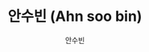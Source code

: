 ---
# Display name
title: 안수빈 (Ahn soo bin)

slug: 안수빈
type: author

# Full name (for SEO)
first_name: 수빈
last_name: 안

# Username (this should match the folder name)
author: 
  - 안수빈

# Is this the primary user of the site?
superuser: true

# Role/position
role: 전북대학교 컴퓨터인공지능학부 3학년

# Organizations/Affiliations
organizations:
  - name: 전북대학교 (Jeonbuk National University)
    url: 'https://www.jbnu.ac.kr'

# Short bio (displayed in user profile at end of posts)
#bio: ''
interests:
  - 운영체제 (Operating Systems)
  - 데이터베이스 (Databases)
  - 인공지능 (Artificial Intelligence)

education:
  courses:
    - course: 전북대학교 컴퓨터인공지능학부 재학
      institution: 전북대학교 (Jeonbuk National University)
      year: 2023 - 2027
    

# Social/Academic Networking
# For available icons, see: https://docs.hugoblox.com/getting-started/page-builder/#icons
#   For an email link, use "fas" icon pack, "envelope" icon, and a link in the
#   form "mailto:your-email@example.com" or "#contact" for contact widget.
social:
  - icon: envelope
    icon_pack: fas
    link: 'mailto:sooobin0304@naver.com'
  - icon: instagram
    icon_pack: fab
    link: https://instagram.com/_soobin116
  - icon: github
    icon_pack: fab
    link: https://github.com/sooobin34

# Link to a PDF of your resume/CV from the About widget.
# To enable, copy your resume/CV to `static/files/cv.pdf` and uncomment the lines below.
# - icon: cv
#   icon_pack: ai
#   link: files/cv.pdf

# Enter email to display Gravatar (if Gravatar enabled in Config)
email: 'sooobin0304@naver.com'

# Organizational groups that you belong to (for People widget)
#   Set this to `[]` or comment out if you are not using People widget.
#user_groups:
#  - Researchers
#  - Visitors
---